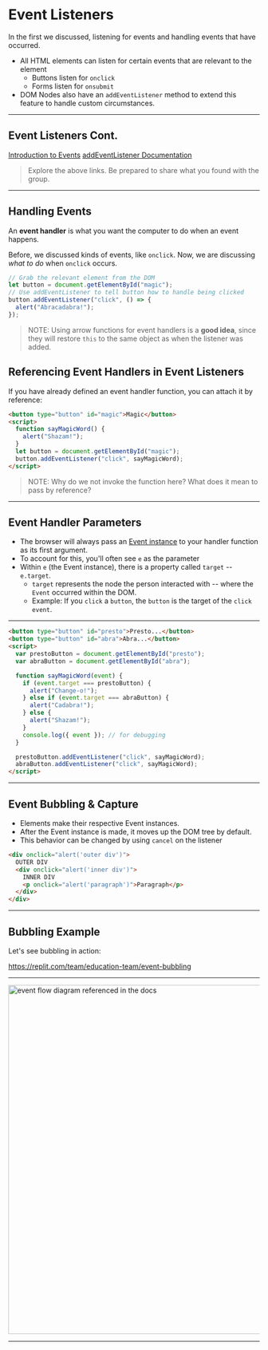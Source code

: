 # Event Listeners

In the first we discussed, listening for events and handling events that have occurred.

- All HTML elements can listen for certain events that are relevant to the element
  - Buttons listen for `onclick`
  - Forms listen for `onsubmit`
- DOM Nodes also have an `addEventListener` method to extend this feature to handle custom circumstances.

---

## Event Listeners Cont.

[Introduction to Events](https://developer.mozilla.org/en-US/docs/Learn/JavaScript/Building_blocks/Events)
[addEventListener Documentation](https://developer.mozilla.org/en-US/docs/Web/API/EventTarget/addEventListener)

> Explore the above links. Be prepared to share what you found with the group.

---

## Handling Events

An **event handler** is what you want the computer to do when an event happens.

Before, we discussed kinds of events, like `onclick`.
Now, we are discussing _what to do_ when `onclick` occurs.

```js
// Grab the relevant element from the DOM
let button = document.getElementById("magic");
// Use addEventListener to tell button how to handle being clicked
button.addEventListener("click", () => {
  alert("Abracadabra!");
});
```

> NOTE: Using arrow functions for event handlers is a **good idea**, since they will restore `this` to the same object as when the listener was added.


## Referencing Event Handlers in Event Listeners

If you have already defined an event handler function, you can attach it by reference:

```html
<button type="button" id="magic">Magic</button>
<script>
  function sayMagicWord() {
    alert("Shazam!");
  }
  let button = document.getElementById("magic");
  button.addEventListener("click", sayMagicWord);
</script>
```

> NOTE: Why do we not invoke the function here? What does it mean to pass by reference?

---

## Event Handler Parameters

- The browser will always pass an [Event instance](https://developer.mozilla.org/en-US/docs/Web/API/Event) to your handler function as its first argument.
- To account for this, you'll often see `e` as the parameter
- Within `e` (the Event instance), there is a property called `target` -- `e.target`.
  - `target` represents the node the person interacted with -- where the `Event` occurred within the DOM.
  - Example: If you `click` a `button`, the `button` is the target of the `click` `event`.

---

```html
<button type="button" id="presto">Presto...</button>
<button type="button" id="abra">Abra...</button>
<script>
  var prestoButton = document.getElementById("presto");
  var abraButton = document.getElementById("abra");

  function sayMagicWord(event) {
    if (event.target === prestoButton) {
      alert("Change-o!");
    } else if (event.target === abraButton) {
      alert("Cadabra!");
    } else {
      alert("Shazam!");
    }
    console.log({ event }); // for debugging
  }

  prestoButton.addEventListener("click", sayMagicWord);
  abraButton.addEventListener("click", sayMagicWord);
</script>
```

---

## Event Bubbling & Capture

- Elements make their respective Event instances.
- After the Event instance is made, it moves up the DOM tree by default.
- This behavior can be changed by using `cancel` on the listener

```html
<div onclick="alert('outer div')">
  OUTER DIV
  <div onclick="alert('inner div')">
    INNER DIV
    <p onclick="alert('paragraph')">Paragraph</p>
  </div>
</div>
```

---

## Bubbling Example

Let's see bubbling in action:

<https://replit.com/team/education-team/event-bubbling>

---

<img src ="https://res.cloudinary.com/btvca/image/upload/v1574445173/curriculum/eventflow_nyx1zw.svg" width="700px" alt="event flow diagram referenced in the docs">

---
